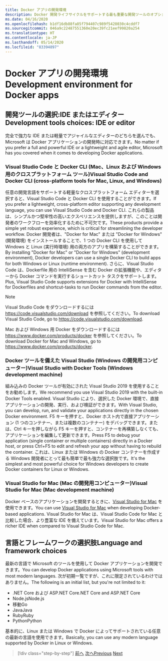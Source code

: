 ```yaml
---
title: Docker アプリの開発環境
description: Docker 開発ライフサイクルをサポートする最も重要な開発ツールのオプションについて説明します。
ms.date: 04/16/2020
ms.openlocfilehash: b1df16db88fa85f794407c989f5428030c4cddf7
ms.sourcegitcommit: 046a9c22487551360e20ec39fc21eef99820a254
ms.translationtype: HT
ms.contentlocale: ja-JP
ms.lasthandoff: 05/14/2020
ms.locfileid: "83394897"
---
```

# <a name="development-environment-for-docker-apps"></a><span data-ttu-id="cd29f-103">Docker アプリの開発環境</span><span class="sxs-lookup"><span data-stu-id="cd29f-103">Development environment for Docker apps</span></span>

## <a name="development-tools-choices-ide-or-editor"></a><span data-ttu-id="cd29f-104">開発ツールの選択:IDE またはエディター</span><span class="sxs-lookup"><span data-stu-id="cd29f-104">Development tools choices: IDE or editor</span></span>

<span data-ttu-id="cd29f-105">完全で強力な IDE または軽量でアジャイルなエディターのどちらを選んでも、Microsoft は Docker アプリケーションの開発時に対応できます。</span><span class="sxs-lookup"><span data-stu-id="cd29f-105">No matter if you prefer a full and powerful IDE or a lightweight and agile editor, Microsoft has you covered when it comes to developing Docker applications.</span></span>

### <a name="visual-studio-code-and-docker-cli-cross-platform-tools-for-mac-linux-and-windows"></a><span data-ttu-id="cd29f-106">Visual Studio Code と Docker CLI (Mac、Linux および Windows 用のクロスプラットフォーム ツール)</span><span class="sxs-lookup"><span data-stu-id="cd29f-106">Visual Studio Code and Docker CLI (cross-platform tools for Mac, Linux, and Windows)</span></span>

<span data-ttu-id="cd29f-107">任意の開発言語をサポートする軽量なクロスプラットフォーム エディターを選択すると、Visual Studio Code と Docker CLI を使用することができます。</span><span class="sxs-lookup"><span data-stu-id="cd29f-107">If you prefer a lightweight, cross-platform editor supporting any development language, you can use Visual Studio Code and Docker CLI.</span></span> <span data-ttu-id="cd29f-108">これらの製品は、シンプルかつ堅牢性の高いエクスペリエンスを提供しますが、このことは開発者のワークフローを効率化するために不可欠です。</span><span class="sxs-lookup"><span data-stu-id="cd29f-108">These products provide a simple yet robust experience, which is critical for streamlining the developer workflow.</span></span> <span data-ttu-id="cd29f-109">Docker 開発者は、"Docker for Mac" または "Docker for Windows" (開発環境) をインストールすることで、1 つの Docker CLI を使用して Windows と Linux (実行時環境) 用の両方のアプリを構築することができます。</span><span class="sxs-lookup"><span data-stu-id="cd29f-109">By installing "Docker for Mac" or "Docker for Windows" (development environment), Docker developers can use a single Docker CLI to build apps for both Windows or Linux (runtime environment).</span></span> <span data-ttu-id="cd29f-110">さらに、Visual Studio Code は、Dockerfile 用の IntelliSense を含む Docker の拡張機能や、エディターから Docker コマンドを実行するショートカット タスクをサポートします。</span><span class="sxs-lookup"><span data-stu-id="cd29f-110">Plus, Visual Studio Code supports extensions for Docker with IntelliSense for Dockerfiles and shortcut-tasks to run Docker commands from the editor.</span></span>

> [!NOTE]
> <span data-ttu-id="cd29f-111">Visual Studio Code をダウンロードするには <https://code.visualstudio.com/download> を参照してください。</span><span class="sxs-lookup"><span data-stu-id="cd29f-111">To download Visual Studio Code, go to <https://code.visualstudio.com/download>.</span></span>
>
> <span data-ttu-id="cd29f-112">Mac および Windows 用 Docker をダウンロードするには <https://www.docker.com/products/docker> を参照してください。</span><span class="sxs-lookup"><span data-stu-id="cd29f-112">To download Docker for Mac and Windows, go to <https://www.docker.com/products/docker>.</span></span>

### <a name="visual-studio-with-docker-tools-windows-development-machine"></a><span data-ttu-id="cd29f-113">Docker ツールを備えた Visual Studio (Windows の開発用コンピューター)</span><span class="sxs-lookup"><span data-stu-id="cd29f-113">Visual Studio with Docker Tools (Windows development machine)</span></span>

<span data-ttu-id="cd29f-114">組み込みの Docker ツールが有効にされた Visual Studio 2019 を使用することをお勧めします。</span><span class="sxs-lookup"><span data-stu-id="cd29f-114">We recommend you use Visual Studio 2019 with the built-in Docker Tools enabled.</span></span> <span data-ttu-id="cd29f-115">Visual Studio により、選択した Docker 環境で、直接アプリケーションの開発、実行、および検証ができます。</span><span class="sxs-lookup"><span data-stu-id="cd29f-115">With Visual Studio, you can develop, run, and validate your applications directly in the chosen Docker environment.</span></span> <span data-ttu-id="cd29f-116">F5 キーを押すと、Docker ホスト内で直接アプリケーション (1 つのコンテナー、または複数のコンテナー) をデバッグできます。または、Ctrl キーを押しながら F5 キーを押すと、コンテナーを再構築しなくても、アプリケーションを編集して更新できます。</span><span class="sxs-lookup"><span data-stu-id="cd29f-116">Press F5 to debug your application (single container or multiple containers) directly in a Docker host, or press Ctrl+F5 to edit and refresh your app without having to rebuild the container.</span></span> <span data-ttu-id="cd29f-117">これは、Linux または Windows の Docker コンテナーを作成する Windows 開発者にとって最も簡単で最も強力な選択肢です。</span><span class="sxs-lookup"><span data-stu-id="cd29f-117">It's the simplest and most powerful choice for Windows developers to create Docker containers for Linux or Windows.</span></span>

### <a name="visual-studio-for-mac-mac-development-machine"></a><span data-ttu-id="cd29f-118">Visual Studio for Mac (Mac の開発用コンピューター)</span><span class="sxs-lookup"><span data-stu-id="cd29f-118">Visual Studio for Mac (Mac development machine)</span></span>

<span data-ttu-id="cd29f-119">Docker ベースのアプリケーションを開発するときに、[Visual Studio for Mac](https://visualstudio.microsoft.com/vs/mac/?utm_medium=microsoft&utm_source=docs.microsoft.com&utm_campaign=inline+link) を使用できます。</span><span class="sxs-lookup"><span data-stu-id="cd29f-119">You can use [Visual Studio for Mac](https://visualstudio.microsoft.com/vs/mac/?utm_medium=microsoft&utm_source=docs.microsoft.com&utm_campaign=inline+link) when developing Docker-based applications.</span></span> <span data-ttu-id="cd29f-120">Visual Studio for Mac は、Visual Studio Code for Mac と比較した場合、より豊富な IDE を備えています。</span><span class="sxs-lookup"><span data-stu-id="cd29f-120">Visual Studio for Mac offers a richer IDE when compared to Visual Studio Code for Mac.</span></span>

## <a name="language-and-framework-choices"></a><span data-ttu-id="cd29f-121">言語とフレームワークの選択肢</span><span class="sxs-lookup"><span data-stu-id="cd29f-121">Language and framework choices</span></span>

<span data-ttu-id="cd29f-122">最新の言語で Microsoft のツールを使用して Docker アプリケーションを開発できます。</span><span class="sxs-lookup"><span data-stu-id="cd29f-122">You can develop Docker applications using Microsoft tools with most modern languages.</span></span> <span data-ttu-id="cd29f-123">次が初期一覧ですが、これに限定されているわけではありません。</span><span class="sxs-lookup"><span data-stu-id="cd29f-123">The following is an initial list, but you're not limited to it:</span></span>

- <span data-ttu-id="cd29f-124">.NET Core および ASP.NET Core</span><span class="sxs-lookup"><span data-stu-id="cd29f-124">.NET Core and ASP.NET Core</span></span>
- <span data-ttu-id="cd29f-125">Node.js</span><span class="sxs-lookup"><span data-stu-id="cd29f-125">Node.js</span></span>
- <span data-ttu-id="cd29f-126">移動</span><span class="sxs-lookup"><span data-stu-id="cd29f-126">Go</span></span>
- <span data-ttu-id="cd29f-127">Java</span><span class="sxs-lookup"><span data-stu-id="cd29f-127">Java</span></span>
- <span data-ttu-id="cd29f-128">Ruby</span><span class="sxs-lookup"><span data-stu-id="cd29f-128">Ruby</span></span>
- <span data-ttu-id="cd29f-129">Python</span><span class="sxs-lookup"><span data-stu-id="cd29f-129">Python</span></span>

<span data-ttu-id="cd29f-130">基本的に、Linux または Windows で Docker によってサポートされている任意の最新の言語を使用できます。</span><span class="sxs-lookup"><span data-stu-id="cd29f-130">Basically, you can use any modern language supported by Docker in Linux or Windows.</span></span>

>[!div class="step-by-step"]
><span data-ttu-id="cd29f-131">[前へ](deploy-azure-kubernetes-service.md)
>[次へ](docker-apps-inner-loop-workflow.md)</span><span class="sxs-lookup"><span data-stu-id="cd29f-131">[Previous](deploy-azure-kubernetes-service.md)
[Next](docker-apps-inner-loop-workflow.md)</span></span>
